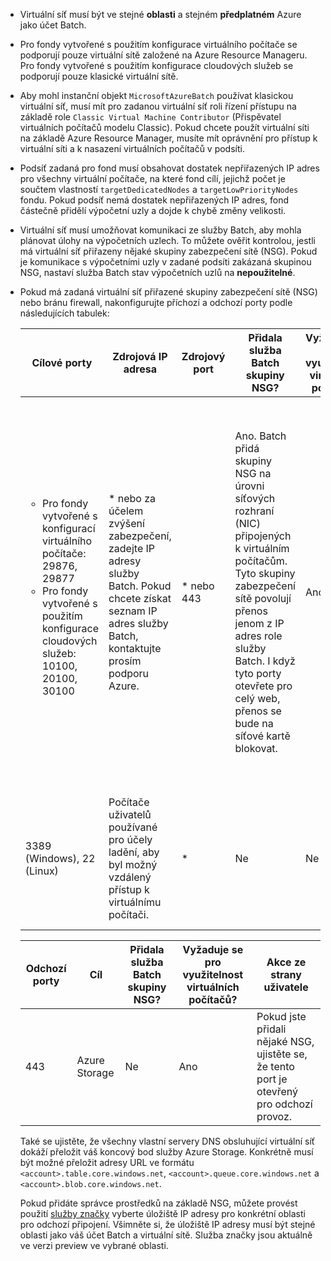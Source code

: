 - Virtuální síť musí být ve stejné **oblasti** a stejném **předplatném** Azure jako účet Batch.

- Pro fondy vytvořené s použitím konfigurace virtuálního počítače se podporují pouze virtuální sítě založené na Azure Resource Manageru. Pro fondy vytvořené s použitím konfigurace cloudových služeb se podporují pouze klasické virtuální sítě. 
  
- Aby mohl instanční objekt `MicrosoftAzureBatch` používat klasickou virtuální síť, musí mít pro zadanou virtuální síť roli řízení přístupu na základě role `Classic Virtual Machine Contributor` (Přispěvatel virtuálních počítačů modelu Classic). Pokud chcete použít virtuální síti na základě Azure Resource Manager, musíte mít oprávnění pro přístup k virtuální síti a k nasazení virtuálních počítačů v podsíti.

- Podsíť zadaná pro fond musí obsahovat dostatek nepřiřazených IP adres pro všechny virtuální počítače, na které fond cílí, jejichž počet je součtem vlastností `targetDedicatedNodes` a `targetLowPriorityNodes` fondu. Pokud podsíť nemá dostatek nepřiřazených IP adres, fond částečně přidělí výpočetní uzly a dojde k chybě změny velikosti. 

- Virtuální síť musí umožňovat komunikaci ze služby Batch, aby mohla plánovat úlohy na výpočetních uzlech. To můžete ověřit kontrolou, jestli má virtuální síť přiřazeny nějaké skupiny zabezpečení sítě (NSG). Pokud je komunikace s výpočetními uzly v zadané podsíti zakázaná skupinou NSG, nastaví služba Batch stav výpočetních uzlů na **nepoužitelné**. 

- Pokud má zadaná virtuální síť přiřazené skupiny zabezpečení sítě (NSG) nebo bránu firewall, nakonfigurujte příchozí a odchozí porty podle následujících tabulek:


  |    Cílové porty    |    Zdrojová IP adresa      |   Zdrojový port    |    Přidala služba Batch skupiny NSG?    |    Vyžaduje se pro využitelnost virtuálních počítačů?    |    Akce ze strany uživatele   |
  |---------------------------|---------------------------|----------------------------|----------------------------|-------------------------------------|-----------------------|
  |   <ul><li>Pro fondy vytvořené s konfigurací virtuálního počítače: 29876, 29877</li><li>Pro fondy vytvořené s použitím konfigurace cloudových služeb: 10100, 20100, 30100</li></ul>        |    * nebo za účelem zvýšení zabezpečení, zadejte IP adresy služby Batch. Pokud chcete získat seznam IP adres služby Batch, kontaktujte prosím podporu Azure. | * nebo 443 |    Ano. Batch přidá skupiny NSG na úrovni síťových rozhraní (NIC) připojených k virtuálním počítačům. Tyto skupiny zabezpečení sítě povolují přenos jenom z IP adres role služby Batch. I když tyto porty otevřete pro celý web, přenos se bude na síťové kartě blokovat. |    Ano  |  Není nutné zadávat NSG, protože Batch povoluje jenom IP adresy Batch. <br /><br /> Pokud ale NSG zadáte, nezapomeňte prosím zajistit, aby tyto porty byly otevřené pro příchozí přenos. <br /><br /> Pokud jako zdrojovou IP adresu pro NSG zadáte *, Batch přesto přidá skupiny NSG na úrovni síťové karty připojené k virtuálním počítačům. |
  |    3389 (Windows), 22 (Linux)               |    Počítače uživatelů používané pro účely ladění, aby byl možný vzdálený přístup k virtuálnímu počítači.    |   *  | Ne                                    |    Ne                    |    Pokud chcete povolit vzdálený přístup (přes protokol RDP nebo SSH) k virtuálnímu počítači, přidejte skupiny NSG.   |                                


  |    Odchozí porty    |    Cíl    |    Přidala služba Batch skupiny NSG?    |    Vyžaduje se pro využitelnost virtuálních počítačů?    |    Akce ze strany uživatele    |
  |------------------------|-------------------|----------------------------|-------------------------------------|------------------------|
  |    443    |    Azure Storage    |    Ne    |    Ano    |    Pokud jste přidali nějaké NSG, ujistěte se, že tento port je otevřený pro odchozí provoz.    |

   Také se ujistěte, že všechny vlastní servery DNS obsluhující virtuální síť dokáží přeložit váš koncový bod služby Azure Storage. Konkrétně musí být možné přeložit adresy URL ve formátu `<account>.table.core.windows.net`, `<account>.queue.core.windows.net` a `<account>.blob.core.windows.net`. 

   Pokud přidáte správce prostředků na základě NSG, můžete provést použití [služby značky](../articles/virtual-network/security-overview.md#service-tags) vyberte úložiště IP adresy pro konkrétní oblasti pro odchozí připojení. Všimněte si, že úložiště IP adresy musí být stejné oblasti jako váš účet Batch a virtuální sítě. Služba značky jsou aktuálně ve verzi preview ve vybrané oblasti.